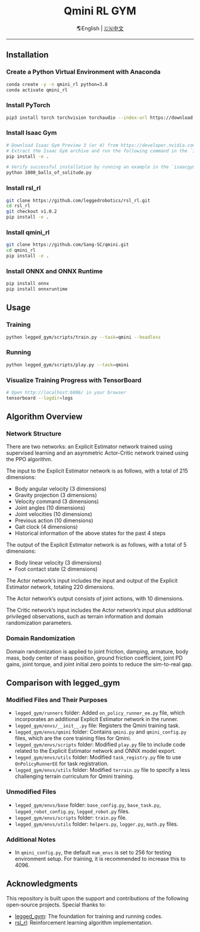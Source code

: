 <div align="center">
  <h1 align="center">Qmini RL GYM</h1>
  <p align="center">
    <span> 🌎English </span> | <a href="README_zh.md"> 🇨🇳中文 </a>
  </p>
</div>

---

## Installation

### Create a Python Virtual Environment with Anaconda

```bash
conda create -y -n qmini_rl python=3.8
conda activate qmini_rl
```

### Install PyTorch

```bash
pip3 install torch torchvision torchaudio --index-url https://download.pytorch.org/whl/cu121
```

### Install Isaac Gym

```bash
# Download Isaac Gym Preview 3 (or 4) from https://developer.nvidia.com/isaac-gym.
# Extract the Isaac Gym archive and run the following command in the `isaacgym/python` folder:
pip install -e .

# Verify successful installation by running an example in the `isaacgym/python/examples` folder:
python 1080_balls_of_solitude.py
```

### Install rsl_rl

```bash
git clone https://github.com/leggedrobotics/rsl_rl.git
cd rsl_rl
git checkout v1.0.2
pip install -e .
```

### Install qmini_rl

```bash
git clone https://github.com/Sang-SC/qmini.git
cd qmini_rl
pip install -e .
```

### Install ONNX and ONNX Runtime

```bash
pip install onnx
pip install onnxruntime
```

## Usage

### Training

```bash
python legged_gym/scripts/train.py --task=qmini --headless
```

### Running

```bash
python legged_gym/scripts/play.py --task=qmini
```

### Visualize Training Progress with TensorBoard

```bash
# Open http://localhost:6006/ in your browser
tensorboard --logdir=logs
```

## Algorithm Overview

### Network Structure

There are two networks: an Explicit Estimator network trained using supervised learning and an asymmetric Actor-Critic network trained using the PPO algorithm.

The input to the Explicit Estimator network is as follows, with a total of 215 dimensions:
- Body angular velocity (3 dimensions)
- Gravity projection (3 dimensions)
- Velocity command (3 dimensions)
- Joint angles (10 dimensions)
- Joint velocities (10 dimensions)
- Previous action (10 dimensions)
- Gait clock (4 dimensions)
- Historical information of the above states for the past 4 steps

The output of the Explicit Estimator network is as follows, with a total of 5 dimensions:
- Body linear velocity (3 dimensions)
- Foot contact state (2 dimensions)

The Actor network’s input includes the input and output of the Explicit Estimator network, totaling 220 dimensions.

The Actor network’s output consists of joint actions, with 10 dimensions.

The Critic network’s input includes the Actor network’s input plus additional privileged observations, such as terrain information and domain randomization parameters.

### Domain Randomization

Domain randomization is applied to joint friction, damping, armature, body mass, body center of mass position, ground friction coefficient, joint PD gains, joint torque, and joint initial zero points to reduce the sim-to-real gap.

## Comparison with legged_gym

### Modified Files and Their Purposes
- `legged_gym/runners` folder: Added `on_policy_runner_ee.py` file, which incorporates an additional Explicit Estimator network in the runner.
- `legged_gym/envs/__init__.py` file: Registers the Qmini training task.
- `legged_gym/envs/qmini` folder: Contains `qmini.py` and `qmini_config.py` files, which are the core training files for Qmini.
- `legged_gym/envs/scripts` folder: Modified `play.py` file to include code related to the Explicit Estimator network and ONNX model export.
- `legged_gym/envs/utils` folder: Modified `task_registry.py` file to use `OnPolicyRunnerEE` for task registration.
- `legged_gym/envs/utils` folder: Modified `terrain.py` file to specify a less challenging terrain curriculum for Qmini training.

### Unmodified Files
- `legged_gym/envs/base` folder: `base_config.py`, `base_task.py`, `legged_robot_config.py`, `legged_robot.py` files.
- `legged_gym/envs/scripts` folder: `train.py` file.
- `legged_gym/envs/utils` folder: `helpers.py`, `logger.py`, `math.py` files.

### Additional Notes
- In `qmini_config.py`, the default `num_envs` is set to 256 for testing environment setup. For training, it is recommended to increase this to 4096.

## Acknowledgments

This repository is built upon the support and contributions of the following open-source projects. Special thanks to:

- [legged\_gym](https://github.com/leggedrobotics/legged_gym): The foundation for training and running codes.
- [rsl\_rl](https://github.com/leggedrobotics/rsl_rl.git): Reinforcement learning algorithm implementation.
